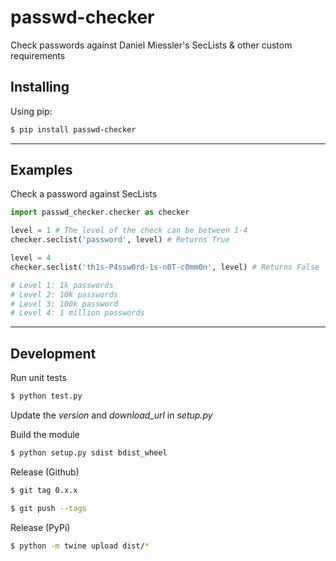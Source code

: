 
# passwd-checker

Check passwords against Daniel Miessler's SecLists & other custom requirements

## Installing

Using pip:

```bash
$ pip install passwd-checker
```
----------------------------

## Examples

Check a password against SecLists

```python
import passwd_checker.checker as checker

level = 1 # The level of the check can be between 1-4
checker.seclist('password', level) # Returns True

level = 4
checker.seclist('th1s-P4ssw0rd-1s-n0T-c0mm0n', level) # Returns False

# Level 1: 1k passwords
# Level 2: 10k passwords
# Level 3: 100k password
# Level 4: 1 million passwords
```

-------------------------------

## Development

Run unit tests

```bash
$ python test.py
```

Update the *version* and *download_url* in *setup.py*

Build the module

```bash
$ python setup.py sdist bdist_wheel
```

Release (Github)

```bash
$ git tag 0.x.x

$ git push --tags
```
Release (PyPi)

```bash
$ python -m twine upload dist/*
```
